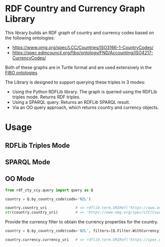 # RDF Country and Currency Graph Library

This library builds an RDF graph of country and currency codes based on the following ontologies:

+ https://www.omg.org/spec/LCC/Countries/ISO3166-1-CountryCodes/
+ https://spec.edmcouncil.org/fibo/ontology/FND/Accounting/ISO4217-CurrencyCodes/

Both of these graphs are in Turtle format and are used extensively in the [FIBO ontologies](https://github.com/edmcouncil/fibo)

The Library is designed to support querying these triples in 3 modes:

+ Using the Python RDFLib library.  The graph is queried using the RDFLib triples mode.  Returns RDF triples.
+ Using a SPARQL query.  Returns an RDFLib SPARQL result.
+ Via an OO query approach, which returns country and currency objects. 

# Usage

## RDFLib Triples Mode


## SPARQL Mode

## OO Mode

```python
from rdf_cty_ccy.query import query as Q

country = Q.by_country_code(code='NZL')

country.country_uri             # => rdflib.term.URIRef('https://www.omg.org/spec/LCC/Countries/ISO3166-1-CountryCodes/NZL')
str(country.country_uri)        # => 'https://www.omg.org/spec/LCC/Countries/ISO3166-1-CountryCodes/NZL'
```

Provide the currency filter to obtain the currency properties for the country.

```python
country = Q.by_country_code(code='NZL', filters=[Q.Filter.WithCurrency])

country.currency.currency_uri   # => rdflib.term.URIRef('https://spec.edmcouncil.org/fibo/ontology/FND/Accounting/ISO4217-CurrencyCodes/NZD')

```

